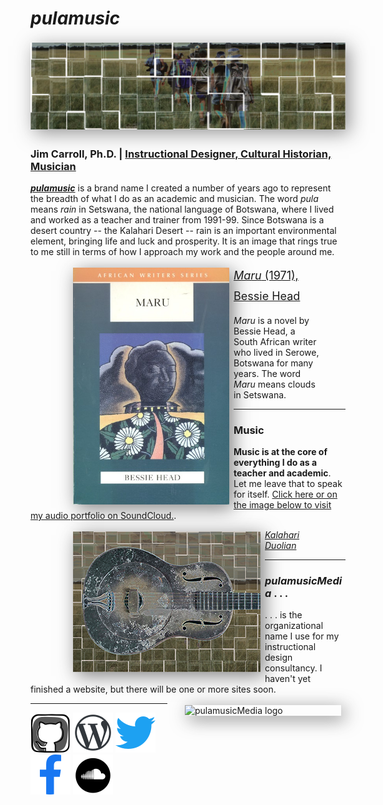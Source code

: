 # *pulamusic*

<img src="assets/Walking-Central-Kalahari-solarized-tiles-strip.png" alt="Walking through the Central Kalahari Game Reserve" style="margin: 0.2em auto; box-shadow: 0.4em 0.4em 2em rgba(45, 45, 45, 0.5);" class="feature-img">

### Jim Carroll, Ph.D. | [Instructional Designer, Cultural Historian, Musician](https://github.com/pulamusic)

<!--![pulamusic qr code](assets/qrcode_github.com_pulamusic-65x65.png)-->

[***pulamusic***](pulamusic.com) is a brand name I created a number of years ago to represent the breadth of what I do as an academic and musician. The word *pula* means *rain* in Setswana, the national language of Botswana, where I lived and worked as a teacher and trainer from 1991-99. Since Botswana is a desert country -- the Kalahari Desert -- rain is an important environmental element, bringing life and luck and prosperity. It is an image that rings true to me still in terms of how I approach my work and the people around me.

<!--![*Maru* is a novel by Bessie Head, a South African writer who lived in Serowe, Botswana for many years. The word *Maru* means clouds in Setswana.](assets/Maru-cover-sm.jpg)
>*Maru* is a novel by Bessie Head, a South African writer who lived in Serowe, Botswana for many years. The word *Maru* means vclouds in Setswana.-->

<figure>
  <a href="https://a.co/d/7Kb8fSK" target="_blank">
    <img src="assets/Maru-cover-sm.jpg" alt="Maru, by Bessie Head" align="left" style="margin: 0.2em 0.5em 0.2em 2em; box-shadow: 0.4em 0.4em 2em rgba(45, 45, 45, 0.6); width: 250px; height: auto;" class="soundcloud-img">
  </a>
  <figcaption style="font-size: 18px; line-height: 1.8;"><a href="https://soundcloud.com/pulamusic/dust-my-broom" target="_blank"><em>Maru</em> (1971), Bessie Head</a></figcaption>
  
  <p><em>Maru</em> is a novel by Bessie Head, a South African writer who lived in Serowe, Botswana for many years. The word <em>Maru</em> means clouds in Setswana.</p>
</figure>

---
### Music
**Music is at the core of everything I do as a teacher and academic**. Let me leave that to speak for itself. [Click here or on the image below to visit my audio portfolio on SoundCloud.](https://soundcloud.com/pulamusic).

<figure>
  <a href="https://soundcloud.com/pulamusic" target="_blank">
    <img src="assets/kalahari-duolian-thumbnail.png" alt="Kalahari Duolian" align="left" style="margin: 0.2em 0.5em 0.2em 2em; box-shadow: 0.4em 0.4em 2em rgba(45, 45, 45, 0.6);" class="soundcloud-img">
  </a>
  <figcaption><a href="https://soundcloud.com/pulamusic/dust-my-broom" target="_blank"><em>Kalahari Duolian</em></a></figcaption>
</figure>

---

### *pulamusicMedia* . . .

. . . is the organizational name I use for my instructional design consultancy. I haven't yet finished a website, but there will be one or more sites soon.

<img src="https://avatars.githubusercontent.com/u/84543721?s=400&u=6fadf0b60664da87a031e877c91c02ef193a023c&v=4" alt="pulamusicMedia logo" align="right" style="margin: 0.2em 0.5em 0.2em 2em; box-shadow: 0.4em 0.4em 2em rgba(45, 45, 45, 0.6); width: 250px; height: auto" class="soundcloud-img">

<!-- ---

<a href="mailto:contact@pulamusic.com"><h4 align="center">Please feel free to contact me</h4></a>-->

---

[![GitHub](assets/github_alt_icon_64px.png)](https://pulamusic.github.io)
[![Wordpress](assets/wordpress_icon_64px.png)](https://pulablog.com/)
[![Twitter](assets/twitter_icon_64px.png)](https://twitter.com/pulamusic)
[![Facebook](assets/facebook_icon_64px.png)](https://www.facebook.com/PulaBlog)
[![Soundcloud](assets/soundcloud_icon_64px.png)](https://soundcloud.com/pulamusic)
